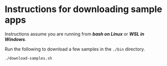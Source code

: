 # Instructions for downloading sample apps

Instructions assume you are running from *__bash on Linux__* or *__WSL in Windows__*.

Run the following to download a few samples in the `./bin` directory.
```bash
./download-samples.sh
```

